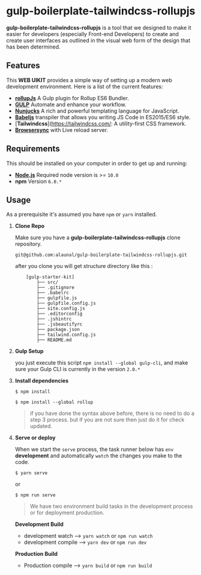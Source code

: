 
# gulp-boilerplate-tailwindcss-rollupjs

**gulp-boilerplate-tailwindcss-rollupjs** is a tool that we designed to make it easier for developers (especially Front-end Developers) to create and create user interfaces as outlined in the visual web form of the design that has been determined.


## Features

This **WEB UIKIT** provides a simple way of setting up a modern web development environment. Here is a list of the current features:

-  [**rollupJs**](https://www.npmjs.com/package/gulp-better-rollup) A Gulp plugin for Rollup ES6 Bundler.
-  [**GULP**](https://gulpjs.com/) Automate and enhance your workflow.
-  [**Nunjucks**](https://mozilla.github.io/nunjucks/) A rich and powerful templating language for JavaScript.
-  [**Babeljs**](https://babeljs.io/) transpiler that allows you writing JS Code in ES2015/ES6 style.
-  [**Tailwindcss**](https://tailwindcss.com/: A utility-first CSS framework.
-  [**Browsersync**](https://browsersync.io/) with Live reload server.


## Requirements

This should be installed on your computer in order to get up and running:

-  [**Node.js**](https://nodejs.org/en/) Required node version is >= `10.0`
-  **npm** Version `6.0.*`


## Usage

As a prerequisite it's assumed you have `npm` or `yarn` installed.



1.  **Clone Repo**

	Make sure you have a **gulp-boilerplate-tailwindcss-rollupjs** clone repository.
	```
	git@github.com:alaunal/gulp-boilerplate-tailwindcss-rollupjs.git
	```
	after you clone you will get structure directory like this :


	```
		[gulp-starter-kit]
			├── src/
			├── .gitignore
			├── .babelrc
			├── gulpfile.js
			├── gulpfile.config.js
			├── site.config.js
			├── .editorconfig
			├── .jshintrc
			├── .jsbeautifyrc
			├── package.json
			├── tailwind.config.js
			├── README.md
	```

2.  **Gulp Setup**

	you just execute this script `npm install --global gulp-cli`, and make sure your Gulp CLI is currently in the version `2.0.*`

3.  **Install dependencies**

	```
	$ npm install
	```

	```
	$ npm install --global rollup
	```

	> if you have done the syntax above before, there is no need to do a step 3 process. but if you are not sure then just do it for check updated.

4.  **Serve or deploy**

	When we start the `serve` process, the task runner below has `env` **development** and automatically `watch` the changes you make to the code.

	```
	$ yarn serve
	```

	or

	```
	$ npm run serve
	```


	> We have two environment build tasks in the development process or for deployment production.



	**Development Build**

	- development watch --> `yarn watch` or `npm run watch`
	- development compile --> `yarn dev` or `npm run dev`

	**Production Build**

	- Production compile --> `yarn build` or `npm run build`

